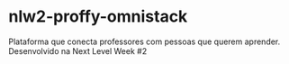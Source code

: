 # nlw2-proffy-omnistack
Plataforma que conecta professores com pessoas que querem aprender. Desenvolvido na Next Level Week #2
